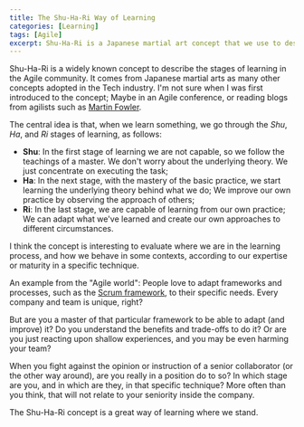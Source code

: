 ```yaml
---
title: The Shu-Ha-Ri Way of Learning
categories: [Learning]
tags: [Agile]
excerpt: Shu-Ha-Ri is a Japanese martial art concept that we use to describe the stages of learning.
---
```


Shu-Ha-Ri is a widely known concept to describe the stages of learning in the Agile community. It comes from Japanese martial arts as many other concepts adopted in the Tech industry. I'm not sure when I was first introduced to the concept; Maybe in an Agile conference, or reading blogs from agilists such as [Martin Fowler](https://martinfowler.com/bliki/ShuHaRi.html).

The central idea is that, when we learn something, we go through the *Shu*, *Ha*, and *Ri* stages of learning, as follows:

- **Shu**: In the first stage of learning we are not capable, so we follow the teachings of a master. We don't worry about the underlying theory. We just concentrate on executing the task;
- **Ha**: In the next stage, with the mastery of the basic practice, we start learning the underlying theory behind what we do; We improve our own practice by observing the approach of others;
- **Ri**: In the last stage, we are capable of learning from our own practice; We can adapt what we've learned and create our own approaches to different circumstances.

I think the concept is interesting to evaluate where we are in the learning process, and how we behave in some contexts, according to our expertise or maturity in a specific technique.

An example from the "Agile world": People love to adapt frameworks and processes, such as the [Scrum framework](https://scrumguides.org/), to their specific needs. Every company and team is unique, right?

But are you a master of that particular framework to be able to adapt (and improve) it? Do you understand the benefits and trade-offs to do it? Or are you just reacting upon shallow experiences, and you may be even harming your team?

When you fight against the opinion or instruction of a senior collaborator (or the other way around), are you really in a position do to so? In which stage are you, and in which are they, in that specific technique? More often than you think, that will not relate to your seniority inside the company.

The Shu-Ha-Ri concept is a great way of learning where we stand.